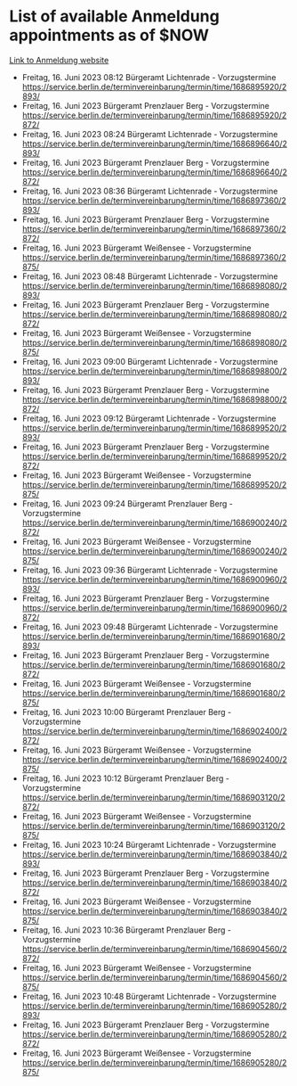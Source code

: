 # List of available Anmeldung appointments as of $NOW
[Link to Anmeldung website](https://service.berlin.de/terminvereinbarung/termin/tag.php?termin=1&anliegen[]=120686&dienstleisterlist=122210,122217,327316,122219,327312,122227,327314,122231,327346,122243,327348,122254,122252,329742,122260,329745,122262,329748,122271,327278,122273,327274,122277,327276,330436,122280,327294,122282,327290,122284,327292,122291,327270,122285,327266,122286,327264,122296,327268,150230,329760,122297,327286,122294,327284,122312,329763,122314,329775,122304,327330,122311,327334,122309,327332,317869,122281,327352,122279,329772,122283,122276,327324,122274,327326,122267,329766,122246,327318,122251,327320,122257,327322,122208,327298,122226,327300&herkunft=http%3A%2F%2Fservice.berlin.de%2Fdienstleistung%2F120686%2F)
- Freitag, 16. Juni 2023 08:12 Bürgeramt Lichtenrade - Vorzugstermine https://service.berlin.de/terminvereinbarung/termin/time/1686895920/2893/
- Freitag, 16. Juni 2023  Bürgeramt Prenzlauer Berg - Vorzugstermine https://service.berlin.de/terminvereinbarung/termin/time/1686895920/2872/
- Freitag, 16. Juni 2023 08:24 Bürgeramt Lichtenrade - Vorzugstermine https://service.berlin.de/terminvereinbarung/termin/time/1686896640/2893/
- Freitag, 16. Juni 2023  Bürgeramt Prenzlauer Berg - Vorzugstermine https://service.berlin.de/terminvereinbarung/termin/time/1686896640/2872/
- Freitag, 16. Juni 2023 08:36 Bürgeramt Lichtenrade - Vorzugstermine https://service.berlin.de/terminvereinbarung/termin/time/1686897360/2893/
- Freitag, 16. Juni 2023  Bürgeramt Prenzlauer Berg - Vorzugstermine https://service.berlin.de/terminvereinbarung/termin/time/1686897360/2872/
- Freitag, 16. Juni 2023  Bürgeramt Weißensee - Vorzugstermine https://service.berlin.de/terminvereinbarung/termin/time/1686897360/2875/
- Freitag, 16. Juni 2023 08:48 Bürgeramt Lichtenrade - Vorzugstermine https://service.berlin.de/terminvereinbarung/termin/time/1686898080/2893/
- Freitag, 16. Juni 2023  Bürgeramt Prenzlauer Berg - Vorzugstermine https://service.berlin.de/terminvereinbarung/termin/time/1686898080/2872/
- Freitag, 16. Juni 2023  Bürgeramt Weißensee - Vorzugstermine https://service.berlin.de/terminvereinbarung/termin/time/1686898080/2875/
- Freitag, 16. Juni 2023 09:00 Bürgeramt Lichtenrade - Vorzugstermine https://service.berlin.de/terminvereinbarung/termin/time/1686898800/2893/
- Freitag, 16. Juni 2023  Bürgeramt Prenzlauer Berg - Vorzugstermine https://service.berlin.de/terminvereinbarung/termin/time/1686898800/2872/
- Freitag, 16. Juni 2023 09:12 Bürgeramt Lichtenrade - Vorzugstermine https://service.berlin.de/terminvereinbarung/termin/time/1686899520/2893/
- Freitag, 16. Juni 2023  Bürgeramt Prenzlauer Berg - Vorzugstermine https://service.berlin.de/terminvereinbarung/termin/time/1686899520/2872/
- Freitag, 16. Juni 2023  Bürgeramt Weißensee - Vorzugstermine https://service.berlin.de/terminvereinbarung/termin/time/1686899520/2875/
- Freitag, 16. Juni 2023 09:24 Bürgeramt Prenzlauer Berg - Vorzugstermine https://service.berlin.de/terminvereinbarung/termin/time/1686900240/2872/
- Freitag, 16. Juni 2023  Bürgeramt Weißensee - Vorzugstermine https://service.berlin.de/terminvereinbarung/termin/time/1686900240/2875/
- Freitag, 16. Juni 2023 09:36 Bürgeramt Lichtenrade - Vorzugstermine https://service.berlin.de/terminvereinbarung/termin/time/1686900960/2893/
- Freitag, 16. Juni 2023  Bürgeramt Prenzlauer Berg - Vorzugstermine https://service.berlin.de/terminvereinbarung/termin/time/1686900960/2872/
- Freitag, 16. Juni 2023 09:48 Bürgeramt Lichtenrade - Vorzugstermine https://service.berlin.de/terminvereinbarung/termin/time/1686901680/2893/
- Freitag, 16. Juni 2023  Bürgeramt Prenzlauer Berg - Vorzugstermine https://service.berlin.de/terminvereinbarung/termin/time/1686901680/2872/
- Freitag, 16. Juni 2023  Bürgeramt Weißensee - Vorzugstermine https://service.berlin.de/terminvereinbarung/termin/time/1686901680/2875/
- Freitag, 16. Juni 2023 10:00 Bürgeramt Prenzlauer Berg - Vorzugstermine https://service.berlin.de/terminvereinbarung/termin/time/1686902400/2872/
- Freitag, 16. Juni 2023  Bürgeramt Weißensee - Vorzugstermine https://service.berlin.de/terminvereinbarung/termin/time/1686902400/2875/
- Freitag, 16. Juni 2023 10:12 Bürgeramt Prenzlauer Berg - Vorzugstermine https://service.berlin.de/terminvereinbarung/termin/time/1686903120/2872/
- Freitag, 16. Juni 2023  Bürgeramt Weißensee - Vorzugstermine https://service.berlin.de/terminvereinbarung/termin/time/1686903120/2875/
- Freitag, 16. Juni 2023 10:24 Bürgeramt Lichtenrade - Vorzugstermine https://service.berlin.de/terminvereinbarung/termin/time/1686903840/2893/
- Freitag, 16. Juni 2023  Bürgeramt Prenzlauer Berg - Vorzugstermine https://service.berlin.de/terminvereinbarung/termin/time/1686903840/2872/
- Freitag, 16. Juni 2023  Bürgeramt Weißensee - Vorzugstermine https://service.berlin.de/terminvereinbarung/termin/time/1686903840/2875/
- Freitag, 16. Juni 2023 10:36 Bürgeramt Prenzlauer Berg - Vorzugstermine https://service.berlin.de/terminvereinbarung/termin/time/1686904560/2872/
- Freitag, 16. Juni 2023  Bürgeramt Weißensee - Vorzugstermine https://service.berlin.de/terminvereinbarung/termin/time/1686904560/2875/
- Freitag, 16. Juni 2023 10:48 Bürgeramt Lichtenrade - Vorzugstermine https://service.berlin.de/terminvereinbarung/termin/time/1686905280/2893/
- Freitag, 16. Juni 2023  Bürgeramt Prenzlauer Berg - Vorzugstermine https://service.berlin.de/terminvereinbarung/termin/time/1686905280/2872/
- Freitag, 16. Juni 2023  Bürgeramt Weißensee - Vorzugstermine https://service.berlin.de/terminvereinbarung/termin/time/1686905280/2875/
